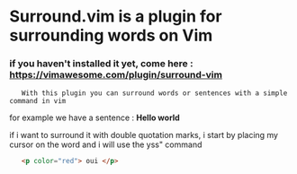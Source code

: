 # Surround.vim is a plugin for surrounding words on Vim

### if you haven't installed it yet, come here : https://vimawesome.com/plugin/surround-vim

       With this plugin you can surround words or sentences with a simple command in vim

for example we have a sentence : **Hello world** 

if i want to surround it with double quotation marks, i start by placing my cursor on the word and i will use the yss" command

```html
   <p color="red"> oui </p>
```
